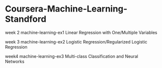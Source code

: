 # Coursera-Machine-Learning-Standford
week 2   machine-learning-ex1   Linear Regression with One/Multiple Variables

week 3   machine-learning-ex2   Logistic Regression/Regularized Logistic Regression

week4    machine-learning-ex3   Multi-class Classification and Neural Networks
